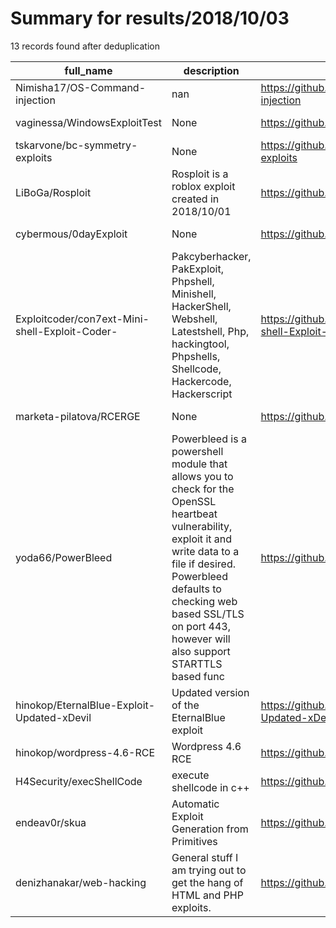 
# Summary for results/2018/10/03
    
13 records found after deduplication

| full_name | description | html_url | matched_list | matched_count | pushed_at | size | stargazers_count | language | forks_count |
|------------------------------------------------|------------------------------------------------------------------------------------------------------------------------------------------------------------------------------------------------------------------------------------------------------------------|-------------------------------------------------------------------|--------------------------|-----------------|---------------------------|--------|--------------------|------------|---------------|
| Nimisha17/OS-Command-injection | nan | https://github.com/Nimisha17/OS-Command-injection | ['command injection'] | 1 | 2018-10-03 20:04:06+00:00 | 3200 | 1 | nan | 2 |
| vaginessa/WindowsExploitTest | None | https://github.com/vaginessa/WindowsExploitTest | ['exploit'] | 1 | 2018-10-03 11:48:43+00:00 | 33561 | 0 | Python | 0 |
| tskarvone/bc-symmetry-exploits | None | https://github.com/tskarvone/bc-symmetry-exploits | ['exploit'] | 1 | 2018-10-03 11:40:06+00:00 | 13459 | 0 | Matlab | 0 |
| LiBoGa/Rosploit | Rosploit is a roblox exploit created in 2018/10/01 | https://github.com/LiBoGa/Rosploit | ['exploit'] | 1 | 2018-10-03 16:54:27+00:00 | 229 | 0 | | 0 |
| cybermous/0dayExploit | None | https://github.com/cybermous/0dayExploit | ['0day', 'exploit'] | 2 | 2018-10-03 00:01:50+00:00 | 17 | 1 | | 1 |
| Exploitcoder/con7ext-Mini-shell-Exploit-Coder- | Pakcyberhacker, PakExploit, Phpshell, Minishell, HackerShell, Webshell, Latestshell, Php, hackingtool, Phpshells, Shellcode, Hackercode, Hackerscript | https://github.com/Exploitcoder/con7ext-Mini-shell-Exploit-Coder- | ['exploit', 'shellcode'] | 2 | 2018-10-03 05:27:06+00:00 | 0 | 0 | | 0 |
| marketa-pilatova/RCERGE | None | https://github.com/marketa-pilatova/RCERGE | ['rce'] | 1 | 2018-10-03 14:21:53+00:00 | 0 | 0 | | 0 |
| yoda66/PowerBleed | Powerbleed is a powershell module that allows you to check for the OpenSSL heartbeat vulnerability, exploit it and write data to a file if desired. Powerbleed defaults to checking web based SSL/TLS on port 443, however will also support STARTTLS based func | https://github.com/yoda66/PowerBleed | ['exploit'] | 1 | 2018-10-03 14:43:37+00:00 | 22 | 4 | PowerShell | 1 |
| hinokop/EternalBlue-Exploit-Updated-xDevil | Updated version of the EternalBlue exploit | https://github.com/hinokop/EternalBlue-Exploit-Updated-xDevil | ['exploit'] | 1 | 2018-10-03 16:56:00+00:00 | 21 | 0 | Python | 0 |
| hinokop/wordpress-4.6-RCE | Wordpress 4.6 RCE | https://github.com/hinokop/wordpress-4.6-RCE | ['rce'] | 1 | 2018-10-03 17:33:15+00:00 | 18 | 2 | Shell | 0 |
| H4Security/execShellCode | execute shellcode in c++ | https://github.com/H4Security/execShellCode | ['shellcode'] | 1 | 2018-10-03 18:42:36+00:00 | 0 | 1 | C++ | 0 |
| endeav0r/skua | Automatic Exploit Generation from Primitives | https://github.com/endeav0r/skua | ['exploit'] | 1 | 2018-10-03 20:38:27+00:00 | 17 | 8 | Rust | 2 |
| denizhanakar/web-hacking | General stuff I am trying out to get the hang of HTML and PHP exploits. | https://github.com/denizhanakar/web-hacking | ['exploit'] | 1 | 2018-10-03 21:56:37+00:00 | 0 | 0 | PHP | 0 |
